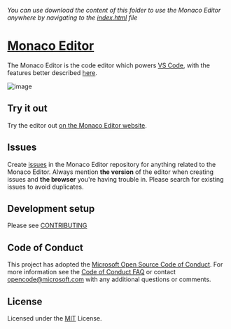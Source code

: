 _You can use download the content of this folder to use the Monaco Editor anywhere by navigating to the [index.html](https://github.com/eligamii/Monaco/blob/main/Source/index.html) file_
# [Monaco Editor](https://github.com/microsoft/monaco-editor#monaco-editor)

The Monaco Editor is the code editor which powers [VS Code](https://github.com/microsoft/vscode), with the features better described [here](https://code.visualstudio.com/docs/editor/editingevolved).


![image](https://user-images.githubusercontent.com/5047891/94183711-290c0780-fea3-11ea-90e3-c88ff9d21bd6.png)

## Try it out

Try the editor out [on the Monaco Editor website](https://microsoft.github.io/monaco-editor/index.html).


## Issues

Create [issues](https://github.com/microsoft/monaco-editor/issues) in the Monaco Editor repository for anything related to the Monaco Editor. Always mention **the version** of the editor when creating issues and **the browser** you're having trouble in. Please search for existing issues to avoid duplicates.


## Development setup

Please see [CONTRIBUTING](./CONTRIBUTING.md)

## Code of Conduct

This project has adopted the [Microsoft Open Source Code of Conduct](https://opensource.microsoft.com/codeofconduct/). For more information see the [Code of Conduct FAQ](https://opensource.microsoft.com/codeofconduct/faq/) or contact [opencode@microsoft.com](mailto:opencode@microsoft.com) with any additional questions or comments.

## License

Licensed under the [MIT](https://github.com/microsoft/monaco-editor/blob/main/LICENSE.txt) License.
